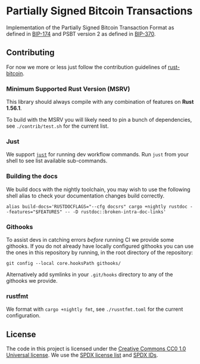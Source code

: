 # Partially Signed Bitcoin Transactions

Implementation of the Partially Signed Bitcoin Transaction Format as defined in [BIP-174] and
PSBT version 2 as defined in [BIP-370].

## Contributing

For now we more or less just follow the contribution guidelines of 
[rust-bitcoin](https://github.com/rust-bitcoin/rust-bitcoin/CONTRIBUTING.md).

### Minimum Supported Rust Version (MSRV)

This library should always compile with any combination of features on **Rust 1.56.1**.

To build with the MSRV you will likely need to pin a bunch of dependencies, see `./contrib/test.sh`
for the current list.

### Just

We support [`just`](https://just.systems/man/en/) for running dev workflow commands. Run `just` from
your shell to see list available sub-commands.

### Building the docs

We build docs with the nightly toolchain, you may wish to use the following shell alias to check
your documentation changes build correctly.

```
alias build-docs='RUSTDOCFLAGS="--cfg docsrs" cargo +nightly rustdoc --features="$FEATURES" -- -D rustdoc::broken-intra-doc-links'
```

### Githooks

To assist devs in catching errors _before_ running CI we provide some githooks. If you do not
already have locally configured githooks you can use the ones in this repository by running, in the
root directory of the repository:
```
git config --local core.hooksPath githooks/
```

Alternatively add symlinks in your `.git/hooks` directory to any of the githooks we provide.

### rustfmt

We format with `cargo +nightly fmt`, see `./rusntfmt.toml` for the current configuration.

## License

The code in this project is licensed under the [Creative Commons CC0 1.0 Universal license](LICENSE).
We use the [SPDX license list](https://spdx.org/licenses/) and [SPDX IDs](https://spdx.dev/ids/).



[BIP-174]: <https://github.com/bitcoin/bips/blob/master/bip-0174.mediawiki>
[BIP-370]: <https://github.com/bitcoin/bips/blob/master/bip-0370.mediawiki>
